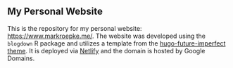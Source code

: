 ## My Personal Website

This is the repository for my personal website: https://www.markroepke.me/. The website was developed using the `blogdown` R package and utilizes a template from the [hugo-future-imperfect theme](https://github.com/jpescador/hugo-future-imperfect). It is deployed via [Netlify](https://www.netlify.com/) and the domain is hosted by Google Domains.

